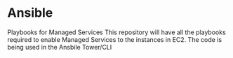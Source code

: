 # Ansible
Playbooks for Managed Services
This repository will have all the playbooks required to enable Managed Services to the instances in EC2. 
The code is being used in the Ansbile Tower/CLI
